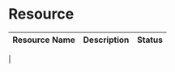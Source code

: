 # Resource

| Resource Name       | Description                              | Status |
|-----------------------------|------------------------------------------|-------|
| 
